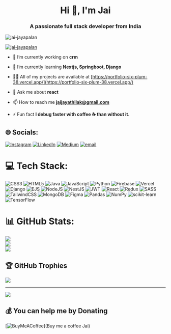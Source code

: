 <h1 align="center">Hi 👋, I'm Jai</h1>
<h3 align="center">A passionate full stack developer from India</h3>

<p align="left"> <img src="https://komarev.com/ghpvc/?username=jai-jayapalan&label=Profile%20views&color=0e75b6&style=flat" alt="jai-jayapalan" /> </p>

<p align="left"> <a href="https://github.com/ryo-ma/github-profile-trophy"><img src="https://github-profile-trophy.vercel.app/?username=jai-jayapalan" alt="jai-jayapalan" /></a> </p>

- 🔭 I’m currently working on **crm**

- 🌱 I’m currently learning **Nextjs, Springboot, Django**

- 👨‍💻 All of my projects are available at [https://portfolio-six-plum-38.vercel.app/](https://portfolio-six-plum-38.vercel.app/)

- 💬 Ask me about **react**

- 📫 How to reach me **jaijayathilak@gmail.com**

- ⚡ Fun fact **I debug faster with coffee ☕ than without it.**


## 🌐 Socials:
[![Instagram](https://img.shields.io/badge/Instagram-%23E4405F.svg?logo=Instagram&logoColor=white)](https://instagram.com/jai_jayathilak) [![LinkedIn](https://img.shields.io/badge/LinkedIn-%230077B5.svg?logo=linkedin&logoColor=white)](https://linkedin.com/in/jai-jayathilak) [![Medium](https://img.shields.io/badge/Medium-12100E?logo=medium&logoColor=white)](https://medium.com/@Jai_Jayathilak) [![email](https://img.shields.io/badge/Email-D14836?logo=gmail&logoColor=white)](mailto:jaijayathilak@gmail.com) 

# 💻 Tech Stack:
![CSS3](https://img.shields.io/badge/css3-%231572B6.svg?style=for-the-badge&logo=css3&logoColor=white) ![HTML5](https://img.shields.io/badge/html5-%23E34F26.svg?style=for-the-badge&logo=html5&logoColor=white) ![Java](https://img.shields.io/badge/java-%23ED8B00.svg?style=for-the-badge&logo=openjdk&logoColor=white) ![JavaScript](https://img.shields.io/badge/javascript-%23323330.svg?style=for-the-badge&logo=javascript&logoColor=%23F7DF1E) ![Python](https://img.shields.io/badge/python-3670A0?style=for-the-badge&logo=python&logoColor=ffdd54) ![Firebase](https://img.shields.io/badge/firebase-%23039BE5.svg?style=for-the-badge&logo=firebase) ![Vercel](https://img.shields.io/badge/vercel-%23000000.svg?style=for-the-badge&logo=vercel&logoColor=white) ![Django](https://img.shields.io/badge/django-%23092E20.svg?style=for-the-badge&logo=django&logoColor=white) ![EJS](https://img.shields.io/badge/ejs-%23B4CA65.svg?style=for-the-badge&logo=ejs&logoColor=black) ![NodeJS](https://img.shields.io/badge/node.js-6DA55F?style=for-the-badge&logo=node.js&logoColor=white) ![NestJS](https://img.shields.io/badge/nestjs-%23E0234E.svg?style=for-the-badge&logo=nestjs&logoColor=white) ![JWT](https://img.shields.io/badge/JWT-black?style=for-the-badge&logo=JSON%20web%20tokens) ![React](https://img.shields.io/badge/react-%2320232a.svg?style=for-the-badge&logo=react&logoColor=%2361DAFB) ![Redux](https://img.shields.io/badge/redux-%23593d88.svg?style=for-the-badge&logo=redux&logoColor=white) ![SASS](https://img.shields.io/badge/SASS-hotpink.svg?style=for-the-badge&logo=SASS&logoColor=white) ![TailwindCSS](https://img.shields.io/badge/tailwindcss-%2338B2AC.svg?style=for-the-badge&logo=tailwind-css&logoColor=white) ![MongoDB](https://img.shields.io/badge/MongoDB-%234ea94b.svg?style=for-the-badge&logo=mongodb&logoColor=white) ![Figma](https://img.shields.io/badge/figma-%23F24E1E.svg?style=for-the-badge&logo=figma&logoColor=white) ![Pandas](https://img.shields.io/badge/pandas-%23150458.svg?style=for-the-badge&logo=pandas&logoColor=white) ![NumPy](https://img.shields.io/badge/numpy-%23013243.svg?style=for-the-badge&logo=numpy&logoColor=white) ![scikit-learn](https://img.shields.io/badge/scikit--learn-%23F7931E.svg?style=for-the-badge&logo=scikit-learn&logoColor=white) ![TensorFlow](https://img.shields.io/badge/TensorFlow-%23FF6F00.svg?style=for-the-badge&logo=TensorFlow&logoColor=white)
# 📊 GitHub Stats:
![](https://github-readme-stats.vercel.app/api?username=Jai-jayapalan&theme=dark&hide_border=false&include_all_commits=false&count_private=true)<br/>
![](https://nirzak-streak-stats.vercel.app/?user=Jai-jayapalan&theme=dark&hide_border=false)<br/>
![](https://github-readme-stats.vercel.app/api/top-langs/?username=Jai-jayapalan&theme=dark&hide_border=false&include_all_commits=false&count_private=true&layout=compact)

## 🏆 GitHub Trophies
![](https://github-profile-trophy.vercel.app/?username=Jai-jayapalan&theme=dark&no-frame=false&no-bg=true&margin-w=4)

---
[![](https://visitcount.itsvg.in/api?id=Jai-jayapalan&icon=2&color=0)](https://visitcount.itsvg.in)

  ## 💰 You can help me by Donating
  [![BuyMeACoffee](https://img.shields.io/badge/Buy%20Me%20a%20Coffee-ffdd00?style=for-the-badge&logo=buy-me-a-coffee&logoColor=black)](Buy me a coffee Jai) 

  
<!-- Proudly created with GPRM ( https://gprm.itsvg.in ) -->

